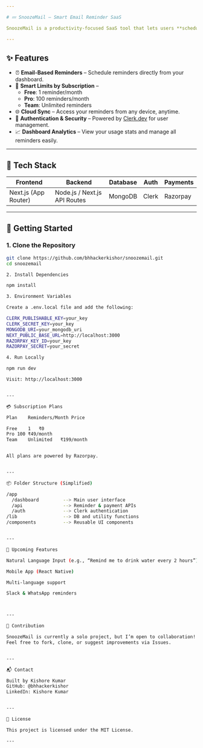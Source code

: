 ```yaml
---

# 💤 SnoozeMail – Smart Email Reminder SaaS

SnoozeMail is a productivity-focused SaaS tool that lets users **schedule reminders via email** and receive them exactly when needed. Whether you're a busy professional, student, or entrepreneur, SnoozeMail helps you **never miss a task, event, or goal** again.

---
```


## ✨ Features

- ⏰ **Email-Based Reminders** – Schedule reminders directly from your dashboard.
- 🧠 **Smart Limits by Subscription** – 
  - **Free**: 1 reminder/month  
  - **Pro**: 100 reminders/month  
  - **Team**: Unlimited reminders
- 🌐 **Cloud Sync** – Access your reminders from any device, anytime.
- 🔐 **Authentication & Security** – Powered by [Clerk.dev](https://clerk.dev) for user management.
- 📈 **Dashboard Analytics** – View your usage stats and manage all reminders easily.

---

## 🧰 Tech Stack

| Frontend | Backend | Database | Auth | Payments |
|---------|---------|----------|------|----------|
| Next.js (App Router) | Node.js / Next.js API Routes | MongoDB | Clerk | Razorpay |

---

## 🚀 Getting Started

### 1. Clone the Repository

```bash
git clone https://github.com/bhhackerkishor/snoozemail.git
cd snoozemail

2. Install Dependencies

npm install

3. Environment Variables

Create a .env.local file and add the following:

CLERK_PUBLISHABLE_KEY=your_key
CLERK_SECRET_KEY=your_key
MONGODB_URI=your_mongodb_uri
NEXT_PUBLIC_BASE_URL=http://localhost:3000
RAZORPAY_KEY_ID=your_key
RAZORPAY_SECRET=your_secret

4. Run Locally

npm run dev

Visit: http://localhost:3000


---

💳 Subscription Plans

Plan	Reminders/Month	Price

Free	1	₹0
Pro	100	₹49/month
Team	Unlimited	₹199/month


All plans are powered by Razorpay.


---

📦 Folder Structure (Simplified)

/app
  /dashboard         --> Main user interface
  /api               --> Reminder & payment APIs
  /auth              --> Clerk authentication
/lib                 --> DB and utility functions
/components          --> Reusable UI components


---

📢 Upcoming Features

Natural Language Input (e.g., “Remind me to drink water every 2 hours”)

Mobile App (React Native)

Multi-language support

Slack & WhatsApp reminders



---

🤝 Contribution

SnoozeMail is currently a solo project, but I’m open to collaboration!
Feel free to fork, clone, or suggest improvements via Issues.


---

📬 Contact

Built by Kishore Kumar
GitHub: @bhhackerkishor
LinkedIn: Kishore Kumar


---

📄 License

This project is licensed under the MIT License.

---
